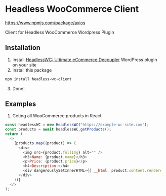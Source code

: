 # Headless WooCommerce Client

https://www.npmjs.com/package/axios

Client for Headless WooCommerce Wordpress Plugin

## Installation

1. Install [HeadlessWC: Ultimate eCommerce Decoupler](https://wordpress.org/plugins/headless-wc/) WordPress plugin on your site
2. Install this package

```sh
npm install headless-wc-client
```

3. Done!

## Examples

1. Geting all WooCommerce products in React

```js
const headlessWC = new HeadlessWC("https://example-wc-site.com");
const products = await headlessWC.getProducts();
return (
  <>
    {products.map((product) => (
      <div>
        <img src={product.fullImg} alt="" />
        <h3>Name: {product.name}</h3>
        <p>Price: {product.price}</p>
        <h4>Description:</h4>
        <div dangerouslySetInnerHTML={{ __html: product.content.rendered }} />
      </div>
    ))}
  </>
);
```
